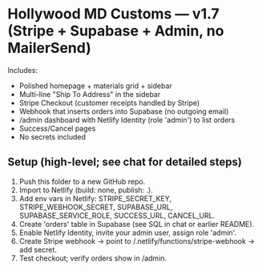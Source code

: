 # Hollywood MD Customs — v1.7 (Stripe + Supabase + Admin, no MailerSend)

Includes:
- Polished homepage + materials grid + sidebar
- Multi-line "Ship To Address" in the sidebar
- Stripe Checkout (customer receipts handled by Stripe)
- Webhook that inserts orders into Supabase (no outgoing email)
- /admin dashboard with Netlify Identity (role 'admin') to list orders
- Success/Cancel pages
- No secrets included

## Setup (high-level; see chat for detailed steps)
1) Push this folder to a new GitHub repo.
2) Import to Netlify (build: none, publish: .).
3) Add env vars in Netlify: STRIPE_SECRET_KEY, STRIPE_WEBHOOK_SECRET, SUPABASE_URL, SUPABASE_SERVICE_ROLE, SUCCESS_URL, CANCEL_URL.
4) Create 'orders' table in Supabase (see SQL in chat or earlier README).
5) Enable Netlify Identity, invite your admin user, assign role 'admin'.
6) Create Stripe webhook -> point to /.netlify/functions/stripe-webhook -> add secret.
7) Test checkout; verify orders show in /admin.
